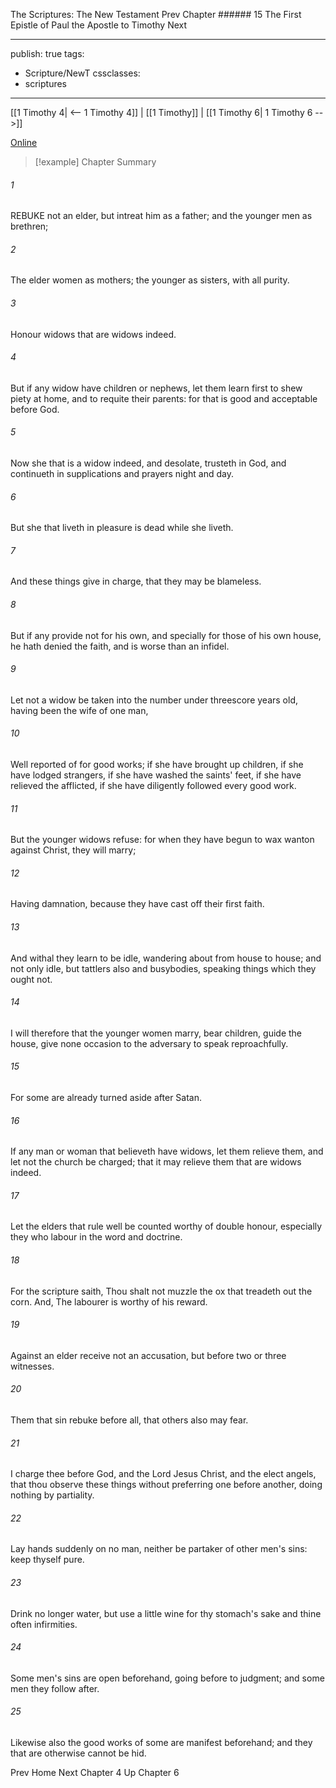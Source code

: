 The Scriptures: The New Testament
Prev
Chapter ###### 15
The First Epistle of Paul the Apostle to Timothy
Next

---
publish: true
tags:
  - Scripture/NewT
cssclasses:
  - scriptures
---
[[1 Timothy 4| <-- 1 Timothy 4]] | [[1 Timothy]] | [[1 Timothy 6| 1 Timothy 6 -->]]

[Online](https://churchofjesuschrist.org/study/scriptures/nt/1-tim/5?lang=eng)

>[!example] Chapter Summary
>
###### 1
REBUKE not an elder, but intreat him as a father; and the younger men as brethren;
###### 2
The elder women as mothers; the younger as sisters, with all purity.
###### 3
Honour widows that are widows indeed.
###### 4
But if any widow have children or nephews, let them learn first to shew piety at home, and to requite their parents: for that is good and acceptable before God.
###### 5
Now she that is a widow indeed, and desolate, trusteth in God, and continueth in supplications and prayers night and day.
###### 6
But she that liveth in pleasure is dead while she liveth.
###### 7
And these things give in charge, that they may be blameless.
###### 8
But if any provide not for his own, and specially for those of his own house, he hath denied the faith, and is worse than an infidel.
###### 9
Let not a widow be taken into the number under threescore years old, having been the wife of one man,
###### 10
Well reported of for good works; if she have brought up children, if she have lodged strangers, if she have washed the saints' feet, if she have relieved the afflicted, if she have diligently followed every good work.
###### 11
But the younger widows refuse: for when they have begun to wax wanton against Christ, they will marry;
###### 12
Having damnation, because they have cast off their first faith.
###### 13
And withal they learn to be idle, wandering about from house to house; and not only idle, but tattlers also and busybodies, speaking things which they ought not.
###### 14
I will therefore that the younger women marry, bear children, guide the house, give none occasion to the adversary to speak reproachfully.
###### 15
For some are already turned aside after Satan.
###### 16
If any man or woman that believeth have widows, let them relieve them, and let not the church be charged; that it may relieve them that are widows indeed.
###### 17
Let the elders that rule well be counted worthy of double honour, especially they who labour in the word and doctrine.
###### 18
For the scripture saith, Thou shalt not muzzle the ox that treadeth out the corn. And, The labourer is worthy of his reward.
###### 19
Against an elder receive not an accusation, but before two or three witnesses.
###### 20
Them that sin rebuke before all, that others also may fear.
###### 21
I charge thee before God, and the Lord Jesus Christ, and the elect angels, that thou observe these things without preferring one before another, doing nothing by partiality.
###### 22
Lay hands suddenly on no man, neither be partaker of other men's sins: keep thyself pure.
###### 23
Drink no longer water, but use a little wine for thy stomach's sake and thine often infirmities.
###### 24
Some men's sins are open beforehand, going before to judgment; and some men they follow after.
###### 25
Likewise also the good works of some are manifest beforehand; and they that are otherwise cannot be hid.

Prev
Home
Next
Chapter 4
Up
Chapter 6



